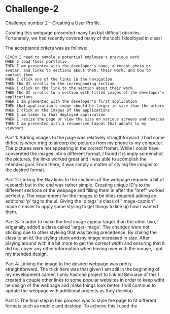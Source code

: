 # Challenge-2
Challenge number 2 - Creating a User Profile. 

Creating this webpage presented many fun but difficult obsicles. Fortunately, we had recently covered many of the tools I deployed in class! 

The acceptance critera was as follows: 

```
GIVEN I need to sample a potential employee's previous work
WHEN I load their portfolio
THEN I am presented with the developer's name, a recent photo or avatar, and links to sections about them, their work, and how to contact them
WHEN I click one of the links in the navigation
THEN the UI scrolls to the corresponding section
WHEN I click on the link to the section about their work
THEN the UI scrolls to a section with titled images of the developer's applications
WHEN I am presented with the developer's first application
THEN that application's image should be larger in size than the others
WHEN I click on the images of the applications
THEN I am taken to that deployed application
WHEN I resize the page or view the site on various screens and devices
THEN I am presented with a responsive layout that adapts to my viewport
```

Part 1:
Adding images to the page was relatively straigthforward. I had some difficulty when tring to airdorp the pictures from my phone to my computer. The pictures were not appearing in the correct fromat. While I could have convereted the images into a different format, I found if is imply screenshot the pictures, the links worked great and I was able to acomplish the intended goal. From there, it was simply a matter of styling the images to the desired format. 

Part 2: 
Linking the Nav links to the sections of the webpage requires a bit of research but in the end was rather simple. Creating unique ID's to the different sections of the webpage and filling them in after the "href" worked perfectly. The requirement for the images to be titles required adding an additonal 'p' tag to the ul. Giving the 'p tags' a class of "image-caption" made it easier to apply some styling to get things to line up how I wanted them.

Part 3:
In order to make the first image appear larger than the other two, I origanally added a class called 'larger-image'. The changes were not sticking due to other styleing that was taking precedence. By chaing the class to an id, the styling stuck and my image increased in size. After playing around with it a bit more to get the correct width and ensuring that it did not cover any other information when hoving over with the mouse, I got my intended design. 

Part 4:
Linking the image to the desired webpage was pretty straightforward. The trick here was that given I am still in the beginning of my development career, I only had one project to link to! Becuase of this I created a couple other links to some popular websites in order to keep witht he design of the webpage and make things look better. I will continue to update the webpage with additional projects as they deevlop. 

Part 5:
The final step in this process was to style the page to fit different formats such as mobile and desktop. To acheive this I used the

    
